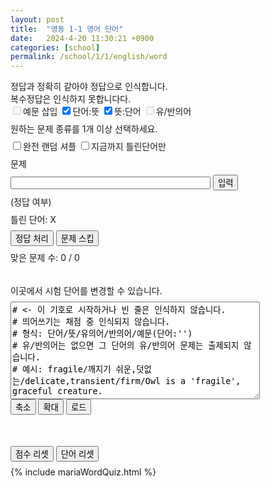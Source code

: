 ```yaml
---
layout: post
title:  "영동 1-1 영어 단어"
date:   2024-4-20 11:30:21 +0900
categories: [school]
permalink: /school/1/1/english/word
---
```

<head>
<meta name="viewport" content="width=device-width*0.9, initial-scale=1.0">
<style>
  p { margin: 8px 0px 8px 0px; }
</style>
</head>

정답과 정확히 같아야 정답으로 인식합니다. <br>
복수정답은 인식하지 못합니다다. <br>
<input type='checkbox' name='questionType' value='example' disabled>예문 삽입
<input type='checkbox' name='questionType' value='toKorean' checked>단어:뜻
<input type='checkbox' name='questionType' value='toEnglish' checked>뜻:단어
<input type='checkbox' name='questionType' value='synonym' disabled>유/반의어
<p id="checkboxError">원하는 문제 종류를 1개 이상 선택하세요.</p>
<input type='checkbox' id="completeRandom" name='completeRandom' onClick="shuffleQuestion()">완전 랜덤 셔플
<input type='checkbox' id="onlyWrongMode" name='onlyWrongMode' onClick="wrongModeCheck()">지금까지 틀린단어만
<br>

<div> 
  <p id="questionText">문제</p>
  <input id="answerInput" type="text" style="width: 320px; font-size: 16px; height: 20px" placeholder=""> <button onclick="textEntered()">입력</button>
  <p id="grading" style="word-wrap:break-word; width: 325px">(정답 여부)</p> 
  <p id="wrongList" style="word-wrap:break-word; width: 325px">틀린 단어: X</p>
  <button onclick="forceCorrect()">정답 처리</button> <button onclick="skipQuestion()">문제 스킵</button>
  <p id="stats">맞은 문제 수: 0 / 0</p> 
  <p id="addMessage"> </p>
</div>

<br>

<div>
  <p>이곳에서 시험 단어를 변경할 수 있습니다. </p> <p id="listLoaded"></p>
<textarea id="wordList" cols="47" rows="10" placeholder="단어 목록">
# <- 이 기호로 시작하거나 빈 줄은 인식하지 않습니다.
# 띄어쓰기는 채점 중 인식되지 않습니다.
# 형식: 단어/뜻/유의어/반의어/예문(단어:'')
# 유/반의어는 없으면 그 단어의 유/반의어 문제는 출제되지 않습니다.
# 예시: fragile/깨지기 쉬운,덧없는/delicate,transient/firm/Owl is a 'fragile', graceful creature.

#Day 1
relieve/완화시키다, 안심시키다///
constant/변함없는, 계속되는, 상수///
identify/확인하다, 식별하다, 동일시하다///
subtle/미묘한, 미세한///
fright/공포, 놀람///
archaic/구식의, 낡은, 고대의///
precise/정확한, 정밀한///
allocate/할당하다, 배치하다///
manipulate/조종하다, 조작하다///
valid/타당한, 유효한, 효과적인///
virtual/사실상의, 가상의///
derive/유래하다, 추론하다///
eliminate/제거하다, 없애다///
dominate/지배적인, 우세한, 두드러진///
moderate/중간의, 온건한, 완화하다, 조정하다///

#Day 2
prompt/자극하다, 재촉하다, 신속한, 즉각적인, 시간을 지키는///
desperate/절망적인, 필사적인, 절박한///
transmit/보내다, 전달하다, 옮기다, 전염시키다///
distinctive/독특한, 특색있는///
genuine/진짜의, 거짓이 아닌///
verbal/말의, 언어의, 구두의///
stroke/치기, 타격, 뇌졸중, 쓰다듬다, 어루만지다///
discipline/규율, 기강, 훈련, 징벌, 학과, 학문 분야, 훈련하다, 징계하다///
resolve/해결하다, 풀다, 결심하다, 결심, 결의, 의지///
tremendous/거대한, 굉장한, 굉장히 좋은///
retention/보유(력), 유지, 기억(력)///
static/정적인, 정지된///
assumption/가정, 추정, 장악, 떠맡기///
prospect/예상, 기대, 전망, 유망한 후보자///
reference/언급, 참고, 참조, 추천인, 추천서, 관련, 관계///

#Day 3
drain/액체를 배출하다, 고갈시키다, 소모시키다, 유출, 고가, 소모///
respective/저마다의, 각자의///
soar/높이 치솟다, 급상하다, 비상, 높이 날기///
equilibrium/평형, 균형, 마음의 평정///
prominent/툭 튀어나온, 현저한, 유명한, 탁월한///
intensify/강해지다, 강화하다///
compensate/보완하다, 메우다, 보상하다///
dismiss/쫒아내다, 해산하다, 해고하다, 기각하다///
elaborate/복잡한, 정교한, 정교하게 만들다///
profound/깊은, 심오한///
literal/글자 그대로의, 있는 그대로의///
alert/방심하지 않는, 경고하다, 주의하다, 경계 태세, 경보///
currency/통화, 화폐, 유통, 유행///
draft/초안, 원고, 통풍, 외풍, 징병, 선발///
extension/확대, 확장, 증축///

#Day 4
extract/뽑다, 추출하다, 발췌하다, 추출물, 발췌///
fierce/사나운, 거친, 맹렬한///
steep/가파른, 경사가 급한, 터무니 없는, 적시다, 담그다///
identical/동일한, 똑같은, 일란성의///
supplement/보충, 보완, 부록, 보충하다///
suspend/매달다, 걸다, 중지하다, 보류하다, 정학시키다///
depreciate/가치가 떨어지다, 평가 절하하다, 경시하다///
sublime/숭고한, 고상한, 웅장한///
deteriorate/악화시키다, 질을 떨어드리다, 쇠퇴하다///
grasp/꽉 잡다, 이해하다, 파악하다, 꽉 잡기, 파악///
inherit/물려받다, 상속받다///
recipient/수취인, 그릇///
shrink/줄어들다, 오그라들다, 움츠리다///
expertise/전문적 지식, 기술///
inferior/열등한, 더 못한, 하위의///

#Day 5
literary/문학의, 문학적인///
distort/비틀다, 왜곡하다///
optimal/최상의, 최선의, 최적의///
rear/기르다, 부양하다, 교육하다, 뒤, 후방///
skeptical/회의적인, 의심 많은///
empirical/경험적인, 경험상의///
ethnic/인종의, 민족의///
incorporate/포함하다, 통합하다, 구체화하다, 법안으로 만들다///
rationality/합리성, 이치에 맞음///
distract/주의를 다른 데로 돌리다, 산만하게 하다, 기분전환하다///
infer/추론하다, 추측하다, 결론을 내리다///
virtue/선, 덕, 선행, 가치, 장점///
subordinate/하위의, 종속된, 부하, 종속자, 종속시키다///
dilute/묽게 하다, 희석하다, 희박하게 하다///
evoke/불러일으키다, 일깨우다, 환기시키다///
</textarea>
  <br>
  <button onclick="shortList()">축소</button> <button onclick="longList()">확대</button> <button onclick="loadList()">로드</button> 
</div>

<br><br>

<button onclick="resetScore()">점수 리셋</button> <button onclick="resetWord()">단어 리셋</button>

{% include mariaWordQuiz.html %}
